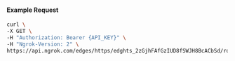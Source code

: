<!-- Code generated for API Clients. DO NOT EDIT. -->

#### Example Request

```bash
curl \
-X GET \
-H "Authorization: Bearer {API_KEY}" \
-H "Ngrok-Version: 2" \
https://api.ngrok.com/edges/https/edghts_2zGjhFAfGzIUD8fSWJH8BcACbSd/routes/edghtsrt_2zGjhAPKWmUvuZprm4ZKLXbzW6W/circuit_breaker
```
